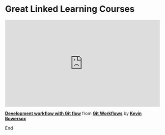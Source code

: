 <h1>Great Linked Learning Courses</h1>

<div style="position:relative;height:0;padding-bottom:56.25%"><iframe width="640" height="360" src="https://www.linkedin.com/learning/embed/git-workflows/development-workflow-with-git-flow?autoplay=false&claim=AQEcMesnye5FfgAAAYz0d6j09E3hZgcx85YsnL9q3MXw74nBRR_MYBr4lbCzkmB3WrxzegmdazQS5IzXEC_hQMPtzfWY-vQo0y5AIKvKFkvxEfokUWgyGIscwlJjoYW2sTgKGl1O1ddmGc_hhU1QJcNl0ZY6Y3l3vWdqasWY4GVo8nnC_Cz4aX9DreyonqHPeqOj7hv1fw1W_InDlSKWCsqQbP0NaePLOWUdwhj_ry63NgNic2wN2W5WptBYKydyx3GxxZnnUpgfmKJWzDVpyOw-vK2FvYfPcn4bICckRcAZ_fU2Ru4fqhicfNG5QdBGHJnHLFJ3Rw8Ugd2xlSgrSiUEMOq9ZNxStcHFqRdQh3PTCbPMp504DWtlz7-hujlFAeCYEBD1I4ChQwKJfHjm8W9WBe8DNVv0AJbnvUixesEyFUv63SAv1dOB8xVTyQLV9lKabdtOK0U09de983aLQGO4LQDL8fYwGYXTolDdGXJcbPquMccsCpXf-BrtbC1-CNYejM6LYNOYBbMUOqEdTaZmX7I0twfhtFmTZ3Y-kFfR0_3W-5F3WEYqasTYyxp6OTsH3C1QDVBxT6d5qOdLfig5oJGugOZrhdfxZpD4Un32Q-JhzLS3kB61Y6bKG0o47PWR74rHoTs_MkpixlcURV-jA8MVCOUQiRRqe0SCGAptfc8x-rYvEehYFi88HYiJgFWHqHJA3iv5qP3dxYlIFvmbyQt2wvoN18eD6cLUZs2pS6BWHuTahXJkDM9VLKBsYVyLvjj-VEjJhkqxvQWCEqdObGJiPVzskzt2nU5_7ZqDUE3pc_1adSy_r3Y1PgFKt18OGJhT6bR--Ze6Dn_d-NZi9IXYsEY66sb1vsVkuVUCxCl4fZsaeeEHvKkn_TgdGVIFnFYraPvPVxtDNe61RVRMpjwUJb2KMnuaZJcHcrjNTKqEpC0_DUU_IlyNzCPh6CK6jqPhgMPA_Fyd24WunmAs39kfoJWYwLDKrUYhbljE6sVhpDlEemHKZIy875N56bCv7mnbr6KjTTL8VWeK3MhHe6TgHpfvikt8Lx4yEnSOyBqMq7nyTwlq-denigQSBhMTWV6VsOnbbP9pX9KUMyaQCt-RojkdtMRLSG766INe1-0Y7JHlYTdHTqYQUHiRJ3qAe7u-Vn7d__NWW_5nAcgQf7Bmj_FAIBwjwiDKCRBKrWtwUuI2y7SWPRjppQHH-EEmIvvPUlc71LzEs6ELPQ" mozallowfullscreen="true" webkitallowfullscreen="true" allowfullscreen="true" frameborder="0" style="position:absolute;width:100%;height:100%;left:0"></iframe></div><p><strong><a href="https://www.linkedin.com/learning/git-workflows/development-workflow-with-git-flow?trk=embed_lil">Development workflow with Git flow</a></strong> from <strong><a href="https://www.linkedin.com/learning/git-workflows?trk=embed_lil">Git Workflows</a></strong> by <strong><a href="https://www.linkedin.com/learning/instructors/kevin-bowersox?trk=embed_lil">Kevin Bowersox</a></strong></p>

<div>End</div>

